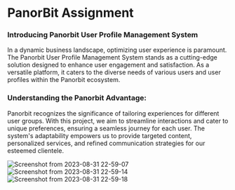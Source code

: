 # PanorBit Assignment

### Introducing Panorbit User Profile Management System

In a dynamic business landscape, optimizing user experience is paramount. The Panorbit User Profile Management System stands as a cutting-edge solution designed to enhance user engagement and satisfaction. As a versatile platform, it caters to the diverse needs of various users and user profiles within the Panorbit ecosystem.

### Understanding the Panorbit Advantage:

Panorbit recognizes the significance of tailoring experiences for different user groups. With this project, we aim to streamline interactions and cater to unique preferences, ensuring a seamless journey for each user. The system's adaptability empowers us to provide targeted content, personalized services, and refined communication strategies for our esteemed clientele.

![Screenshot from 2023-08-31 22-59-07](https://github.com/soumyadri/panorbit-assignment/assets/52272658/f643db72-0916-4b1c-ae88-0870911b2336)
![Screenshot from 2023-08-31 22-59-14](https://github.com/soumyadri/panorbit-assignment/assets/52272658/b3e812c3-6ec9-4391-98c7-0d424ece68db)
![Screenshot from 2023-08-31 22-59-18](https://github.com/soumyadri/panorbit-assignment/assets/52272658/9c04151e-302d-4bb6-9b79-f0b9088cc34d)
